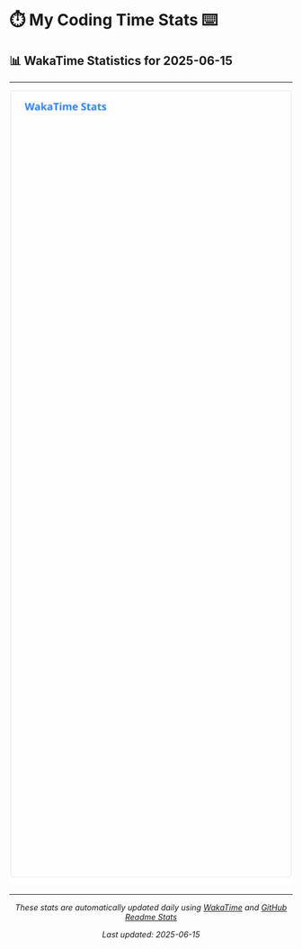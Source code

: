 # ⏱️ My Coding Time Stats ⌨️

## 📊 WakaTime Statistics for 2025-06-15

---

<div align="center">

<img src="./images/wakatime-stats-2025-06-15.svg" alt="WakaTime Stats" width="500">

</div>

---

<div align="center">

*These stats are automatically updated daily using [WakaTime](https://wakatime.com) and [GitHub Readme Stats](https://github.com/anuraghazra/github-readme-stats)*

*Last updated: 2025-06-15*
</div>
